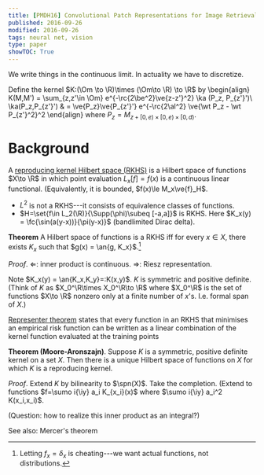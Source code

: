 ```yaml
---
title: [PMDH16] Convolutional Patch Representations for Image Retrieval - an Unsupervised Approach
published: 2016-09-26
modified: 2016-09-26
tags: neural net, vision
type: paper
showTOC: True
---
```


We write things in the continuous limit. In actuality we have to discretize.

Define the kernel $K:(\Om \to \R)\times (\Om\to \R) \to \R$ by
\begin{align}
K(M,M') = \sum_{z,z'\in \Om} e^{-\rc{2\be^2}\ve{z-z'}^2} \ka (P_z, P_{z'}')\\
\ka(P_z,P_{z'}') & = \ve{P_z}\ve{P_{z'}'} e^{-\rc{2\al^2} \ve{\wt P_z - \wt P_{z'}^2}^2
\end{align}
where $P_z =M_{z+[0,e)\times [0,e)\times [0,d)}$.

# Background

A [reproducing kernel Hilbert space (RKHS)](https://en.wikipedia.org/wiki/Reproducing_kernel_Hilbert_space) is a Hilbert space of functions $X\to \R$ in which point evaluation $L_x[f] = f(x)$ is a continuous linear functional. (Equivalently, it is bounded, $f(x)\le M_x\ve{f}_H$.

* $L^2$ is not a RKHS---it consists of equivalence classes of functions.
* $H=\set{f\in L_2(\R)}{\Supp(\phi)\subeq [-a,a]}$ is RKHS. Here $K_x(y) = \fc{\sin(a(y-x))}{\pi(y-x)}$ (bandlimited Dirac delta).

**Theorem** A Hilbert space of functions is a RKHS iff for every $x\in X$, there exists $K_x$ such that $g(x) = \an{g, K_x}$.[^f1]

*Proof*. $\Leftarrow$: inner product is continuous. $\Rightarrow$: Riesz representation.

[^f1]: Letting $f_x=\delta_x$ is cheating---we want actual functions, not distributions.

Note $K_x(y) = \an{K_x,K_y}=:K(x,y)$. $K$ is symmetric and positive definite. (Think of $K$ as $X_0^\R\times X_0^\R\to \R$ where $X_0^\R$ is the set of functions $X\to \R$ nonzero only at a finite number of $x$'s. I.e. formal span of $X$.)

[Representer theorem](https://en.wikipedia.org/wiki/Representer_theorem) states that every function in an RKHS that minimises an empirical risk function can be written as a linear combination of the kernel function evaluated at the training points

**Theorem (Moore-Aronszajn)**. Suppose $K$ is a symmetric, positive definite kernel on a set $X$. Then there is a unique Hilbert space of functions on $X$ for which $K$ is a reproducing kernel.

*Proof*. Extend $K$ by bilinearity to $\spn(X)$. Take the completion. (Extend to functions $f=\sumo i{\iy} a_i K_{x_i}(x)$ where $\sumo i{\iy} a_i^2 K(x_i,x_i)$.

(Question: how to realize this inner product as an integral?)

See also: Mercer's theorem

